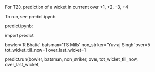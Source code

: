 For T20, prediction of a wicket in currrent over +1, +2, +3, +4

To run, see predict.ipynb

predict.ipynb:

import predict

bowler='R Bhatia' 
batsman='TS Mills' 
non_striker='Yuvraj Singh' 
over=5 
tot_wicket_till_now=1 
over_last_wicket=1

predict.run(bowler, batsman, non_striker, over, tot_wicket_till_now, over_last_wicket)

